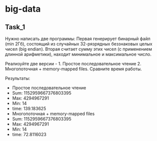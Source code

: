 # big-data

## Task_1
Нужно написать две программы: Первая генерирует бинарный файл (min 2Гб), состоящий из случайных 32-рязрядных беззнаковых целых чисел (big endian). Вторая считает сумму этих чисел (с применением длинной арифметики), находит минимальное и максимальное число.

Реализуйте две версии - 1. Простое последовательное чтение 2. Многопоточная + memory-mapped files. Сравните время работы.

Результаты:
* Простое последовательное чтение
* Sum: 1152959667376803395
* Max: 4294967291
* Min: 14
* time: 139.183625
* Многопоточная + memory-mapped files
* Sum: 1152959667376803395
* Max: 4294967291
* Min: 14
* time: 72.8116023
